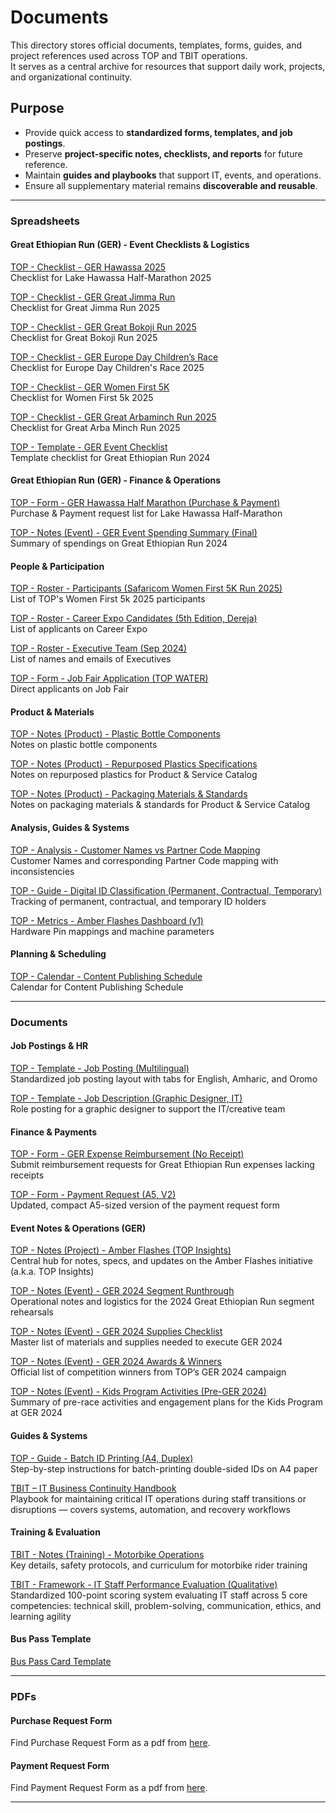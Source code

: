 # Documents

This directory stores official documents, templates, forms, guides, and project references used across TOP and TBIT operations.  
It serves as a central archive for resources that support daily work, projects, and organizational continuity.

## Purpose

- Provide quick access to **standardized forms, templates, and job postings**.
- Preserve **project-specific notes, checklists, and reports** for future reference.
- Maintain **guides and playbooks** that support IT, events, and operations.
- Ensure all supplementary material remains **discoverable and reusable**.

---

### Spreadsheets

#### Great Ethiopian Run (GER) - Event Checklists & Logistics

[TOP - Checklist - GER Hawassa 2025](https://docs.google.com/spreadsheets/d/1sWAC2T1jK8TX58AMauUad4KSGOK0Ub3dCKYrxCRjQ8c/edit?gid=0#gid=0)  
Checklist for Lake Hawassa Half-Marathon 2025

[TOP - Checklist - GER Great Jimma Run](https://docs.google.com/spreadsheets/d/1dy-80GaCOe7RyXsFQ8qkyHLXcK4ZTBXQMEp5E_eVroQ/edit?gid=1700221240#gid=1700221240)  
Checklist for Great Jimma Run 2025

[TOP - Checklist - GER Great Bokoji Run 2025](https://docs.google.com/spreadsheets/d/112OcYlOgmGcOgFPyQl5wEXeKJPI_mrwVeYgAHQ2ce_c/edit?gid=0#gid=0)  
Checklist for Great Bokoji Run 2025

[TOP - Checklist - GER Europe Day Children’s Race](https://docs.google.com/spreadsheets/d/1TsZrsEhf2XZ5kDUHIvXUfgSrttgvmmvbGLSpYInoi70/edit?gid=0#gid=0)  
Checklist for Europe Day Children's Race 2025

[TOP - Checklist - GER Women First 5K](https://docs.google.com/spreadsheets/d/1uZRcOZv5Z6GStRsK2JzViYFDWe4uwT97XMmHQUOvEN4/edit?gid=0#gid=0)  
Checklist for Women First 5k 2025

[TOP - Checklist - GER Great Arbaminch Run 2025](https://docs.google.com/spreadsheets/d/1Ufg7nSaKMeLF4glHXfUTo5oQjE7rIFM4mrNaGYvE8oY/edit?gid=0#gid=0)  
Checklist for Great Arba Minch Run 2025

[TOP - Template - GER Event Checklist](https://docs.google.com/spreadsheets/d/1oQnWi38zFXzDqMShi9OaBa3ZCxqPFl4trEi-IZTzthk/edit?gid=1358851428#gid=1358851428)  
Template checklist for Great Ethiopian Run 2024

#### Great Ethiopian Run (GER) - Finance & Operations

[TOP - Form - GER Hawassa Half Marathon (Purchase & Payment)](https://docs.google.com/spreadsheets/d/1RIPC9PzO89R2XdgAYHbiHnOTd7v8LVPlRTVDiXeKIlI/edit?gid=0#gid=0)  
Purchase & Payment request list for Lake Hawassa Half-Marathon

[TOP - Notes (Event) - GER Event Spending Summary (Final)](https://docs.google.com/spreadsheets/d/1Qxh1kpPuNQvVb28DImD5RPNj5EF8s-IC/edit?gid=1925649609#gid=1925649609)  
Summary of spendings on Great Ethiopian Run 2024

#### People & Participation

[TOP - Roster - Participants (Safaricom Women First 5K Run 2025)](https://docs.google.com/spreadsheets/d/1uerS6glSEI5IHh2BAoGGsbPoiH-1rUqz-dfmZUnY4os/edit?gid=0#gid=0)  
List of TOP's Women First 5k 2025 participants

[TOP - Roster - Career Expo Candidates (5th Edition, Dereja)](https://docs.google.com/spreadsheets/d/1sh1XUC2gly_rM24SfLzi655Y9tB7i77GllZ9XCFYcjg/edit?gid=762194497#gid=762194497)  
List of applicants on Career Expo

[TOP - Roster - Executive Team (Sep 2024)](https://docs.google.com/spreadsheets/d/15SJ0pCXK7csVVco0vT7Gf33kgPelk73fT4WFAz4L9vI/edit?gid=563789746#gid=563789746)  
List of names and emails of Executives

[TOP - Form - Job Fair Application (TOP WATER)](https://docs.google.com/spreadsheets/d/1rgl2Rc8VPdkhJhI8cqhov_tFqyH4FcHMx_x5aBgbTsk/edit?gid=1442678474#gid=1442678474)  
Direct applicants on Job Fair

#### Product & Materials

[TOP - Notes (Product) - Plastic Bottle Components](https://docs.google.com/spreadsheets/d/1NGM77TXoi0TK09f4gK9VMVSStrHWioYJt93_SC64Hzw/edit?gid=0#gid=0)  
Notes on plastic bottle components

[TOP - Notes (Product) - Repurposed Plastics Specifications](https://docs.google.com/spreadsheets/d/1YxdMz0y42dxbHBgOcsUrU5f8Q9ylluzJsa8sn1iR7nA/edit?gid=0#gid=0)  
Notes on repurposed plastics for Product & Service Catalog

[TOP - Notes (Product) - Packaging Materials & Standards](https://docs.google.com/spreadsheets/d/1ZBYa-hPoPTaS77NwV20UbLWHKdE8H97A0pyQ6a7NnTM/edit?gid=0#gid=0)  
Notes on packaging materials & standards for Product & Service Catalog

#### Analysis, Guides & Systems

[TOP - Analysis - Customer Names vs Partner Code Mapping](https://docs.google.com/spreadsheets/d/1eu4GpFPeURcZNJZoH7Zcjw1Rf6fNW5xhEEPX6AMm4yA/edit?gid=0#gid=0)  
Customer Names and corresponding Partner Code mapping with inconsistencies

[TOP - Guide - Digital ID Classification (Permanent, Contractual, Temporary)](https://docs.google.com/spreadsheets/d/141MJs1ucwws4IqGHmrwyPhGAXbRlhDjESUAjttw857I/edit?gid=0#gid=0)  
Tracking of permanent, contractual, and temporary ID holders

[TOP - Metrics - Amber Flashes Dashboard (v1)](https://docs.google.com/spreadsheets/d/1r3RG8tox6xWHcy4pqOZ-aqxLUQu17UjxIFGKM_HnB3Y/edit?gid=1694326969#gid=1694326969)  
Hardware Pin mappings and machine parameters

#### Planning & Scheduling

[TOP - Calendar - Content Publishing Schedule](https://docs.google.com/spreadsheets/d/1NNCsjL4Txn6pDHKty018MhkdNSsFP72vScgN0McxTWk/edit?gid=0#gid=0)  
Calendar for Content Publishing Schedule

---

### Documents

#### Job Postings & HR

[TOP - Template - Job Posting (Multilingual)](https://docs.google.com/document/d/1KbHC8F6SkakKERLoKzB6HEBkQTxNQbeKZ8tqDdDf4Og/edit?tab=t.ghylhupwen9f)  
Standardized job posting layout with tabs for English, Amharic, and Oromo

[TOP - Template - Job Description (Graphic Designer, IT)](https://docs.google.com/document/d/1krkg5KRkFFwYm0f1WrJZqPBm7f5U153dUt1qbM5Cx4o/edit?tab=t.0)  
Role posting for a graphic designer to support the IT/creative team

#### Finance & Payments

[TOP - Form - GER Expense Reimbursement (No Receipt)](https://docs.google.com/document/d/1k-qlx7ugRYLiSHSQfJrff4OH_M3dIUBbNWcjXpmexKE/edit?tab=t.0)  
Submit reimbursement requests for Great Ethiopian Run expenses lacking receipts

[TOP - Form - Payment Request (A5, V2)](https://docs.google.com/document/d/1vsSb1TNYpTWH1meKLiaDMDtyIXOcNNOnyn-AiYbwrmE/edit?tab=t.0)  
Updated, compact A5-sized version of the payment request form

#### Event Notes & Operations (GER)

[TOP - Notes (Project) - Amber Flashes (TOP Insights)](https://docs.google.com/document/d/1zKvZ-rkksTk2ry1vIeuhd7xowLTPTTbMAxKecpZoFSA/edit?tab=t.0)  
Central hub for notes, specs, and updates on the Amber Flashes initiative (a.k.a. TOP Insights)

[TOP - Notes (Event) - GER 2024 Segment Runthrough](https://docs.google.com/document/d/1SZtD4nZ6IhJJzJjjrpLXOMOvXIhmJUH4azNVd2fboRE/edit?tab=t.0)  
Operational notes and logistics for the 2024 Great Ethiopian Run segment rehearsals

[TOP - Notes (Event) - GER 2024 Supplies Checklist](https://docs.google.com/document/d/1VHO2veegeorLFcXWIOhJ_euUKgJo3hRParmxfXc5Kco/edit?tab=t.0)  
Master list of materials and supplies needed to execute GER 2024

[TOP - Notes (Event) - GER 2024 Awards & Winners](https://docs.google.com/document/d/1plFU9uWudUoXb6tw2PokGi1YXeh1zgkM3G7EsTjud2k/edit?tab=t.0)  
Official list of competition winners from TOP’s GER 2024 campaign

[TOP - Notes (Event) - Kids Program Activities (Pre-GER 2024)](https://docs.google.com/document/d/1J8TIIk4LxIXKWXiMZY6hdcrxhQxJxSWOAZ0oIdl8YmU/edit?tab=t.0)  
Summary of pre-race activities and engagement plans for the Kids Program at GER 2024

#### Guides & Systems

[TOP - Guide - Batch ID Printing (A4, Duplex)](https://docs.google.com/document/d/1VvaKGrsmLYpzdGaS5DsClWYo-aRUQhMw7nK7wmg7rBY/edit?tab=t.0)  
Step-by-step instructions for batch-printing double-sided IDs on A4 paper

[TBIT – IT Business Continuity Handbook](https://docs.google.com/document/d/1_hEis_xVPHiJS8Y0dfEQNExM6SObiQz1FUnA3c57JGM/edit?tab=t.gknsv4hxkm6h)  
Playbook for maintaining critical IT operations during staff transitions or disruptions — covers systems, automation, and recovery workflows

#### Training & Evaluation

[TBIT - Notes (Training) - Motorbike Operations](https://docs.google.com/document/d/1jjiqLGYkjBNlwhjeR_r54-A8AVHDLpzpPGhTH98GRhc/edit?tab=t.0)  
Key details, safety protocols, and curriculum for motorbike rider training

[TBIT - Framework - IT Staff Performance Evaluation (Qualitative)](https://docs.google.com/document/d/1JYdB3WYO7xijMQ_NdA2P3OuNW_3znxLGS7hZoMwYNJM/edit?tab=t.0)  
Standardized 100-point scoring system evaluating IT staff across 5 core competencies: technical skill, problem-solving, communication, ethics, and learning agility

#### Bus Pass Template

[Bus Pass Card Template](https://docs.google.com/document/d/1N7wCgtOwoSUKeMbOe4QYecJgbTS1muf93ypWie8fdPY/edit?usp=sharing)

---

### PDFs

#### Purchase Request Form

Find Purchase Request Form as a pdf from [here](./TOP%20-%20Purchase%20Request%20Form%20V3.pdf).

#### Payment Request Form

Find Payment Request Form as a pdf from [here](./TOP%20-%20Payment%20Request%20Form%20V2.pdf).

---
